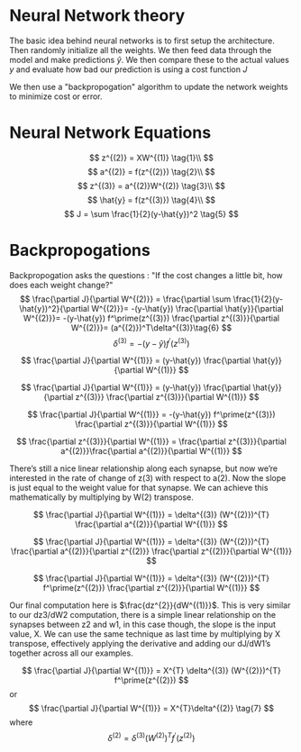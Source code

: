 # Neural Network theory

The basic idea behind neural networks is to first setup the architecture.
Then randomly initialize all the weights. We then feed data through the model and make predictions $\hat{y}$.
We then compare these to the actual values $y$ and evaluate how bad our
prediction is using a cost function $J$

We then use a "backpropogation" algorithm to update the network weights to
minimize cost or error.

# Neural Network Equations

$$
z^{(2)} = XW^{(1)} \tag{1}\\
$$
$$
a^{(2)} = f(z^{(2)}) \tag{2}\\
$$
$$
z^{(3)} = a^{(2)}W^{(2)} \tag{3}\\
$$
$$
\hat{y} = f(z^{(3)}) \tag{4}\\
$$
$$
J = \sum \frac{1}{2}(y-\hat{y})^2 \tag{5}
$$

# Backpropogations
Backpropogation asks the questions : "If the cost changes a little bit, how does each weight change?"
$$
\frac{\partial J}{\partial W^{(2)}} =
\frac{\partial \sum \frac{1}{2}(y-\hat{y})^2}{\partial W^{(2)}}=
-(y-\hat{y}) \frac{\partial \hat{y}}{\partial W^{(2)}}=
-(y-\hat{y}) f^\prime(z^{(3)}) \frac{\partial z^{(3)}}{\partial W^{(2)}}=
(a^{(2)})^T\delta^{(3)}\tag{6}
$$
$$
\delta^{(3)} = -(y-\hat{y}) f^\prime(z^{(3)})
$$

$$
\frac{\partial J}{\partial W^{(1)}} = (y-\hat{y})
\frac{\partial \hat{y}}{\partial W^{(1)}}
$$

$$
\frac{\partial J}{\partial W^{(1)}} = (y-\hat{y})
\frac{\partial \hat{y}}{\partial z^{(3)}}
\frac{\partial z^{(3)}}{\partial W^{(1)}}
$$

$$
\frac{\partial J}{\partial W^{(1)}} = -(y-\hat{y}) f^\prime(z^{(3)}) \frac{\partial z^{(3)}}{\partial W^{(1)}}
$$

$$
\frac{\partial z^{(3)}}{\partial W^{(1)}} = \frac{\partial z^{(3)}}{\partial a^{(2)}}\frac{\partial a^{(2)}}{\partial W^{(1)}}
$$

There’s still a nice linear relationship along each synapse, but now we’re interested in the rate of change of z(3) with respect to a(2). Now the slope is just equal to the weight value for that synapse. We can achieve this mathematically by multiplying by W(2) transpose.

$$
\frac{\partial J}{\partial W^{(1)}} = \delta^{(3)}
(W^{(2)})^{T}
\frac{\partial a^{(2)}}{\partial W^{(1)}}
$$

$$
\frac{\partial J}{\partial W^{(1)}} = \delta^{(3)}
(W^{(2)})^{T}
\frac{\partial a^{(2)}}{\partial z^{(2)}}
\frac{\partial z^{(2)}}{\partial W^{(1)}}
$$

$$
\frac{\partial J}{\partial W^{(1)}} = \delta^{(3)}
(W^{(2)})^{T}
f^\prime(z^{(2)})
\frac{\partial z^{(2)}}{\partial W^{(1)}}
$$

Our final computation here is $\frac{dz^{2}}{dW^{(1)}}$. This is very similar to our dz3/dW2 computation, there is a simple linear relationship on the synapses between z2 and w1, in this case though, the slope is the input value, X. We can use the same technique as last time by multiplying by X transpose, effectively applying the derivative and adding our dJ/dW1’s together across all our examples.

$$
\frac{\partial J}{\partial W^{(1)}} =
X^{T}
\delta^{(3)}
(W^{(2)})^{T}
f^\prime(z^{(2)})
$$
or
$$
\frac{\partial J}{\partial W^{(1)}} =
X^{T}\delta^{(2)} \tag{7}
$$
 where
$$
\delta^{(2)} = \delta^{(3)}
(W^{(2)})^{T}
f^\prime(z^{(2)})
$$
